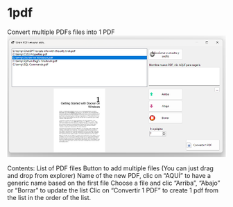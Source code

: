 # 1pdf
Convert multiple PDFs files into 1 PDF
<span>![Main Screen 1PDF](https://github.com/jhbelalc/1pdf/blob/master/1pdf/Resources/1%20PDF%20Main%20Screen%20with%20Preview.png)</span>

Contents:
List of PDF files
Button to add multiple files (You can just drag and drop from explorer)
Name of the new PDF, clic on “AQUÍ” to have a generic name based on the first file
Choose a file and clic “Arriba”, “Abajo” or “Borrar” to update the list
Clic on “Convertir 1 PDF” to create 1 pdf from the list in the order of the list.
